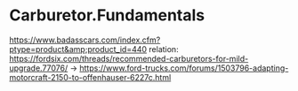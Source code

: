 # Carburetor.Fundamentals
https://www.badasscars.com/index.cfm?ptype=product&amp;product_id=440 relation: https://fordsix.com/threads/recommended-carburetors-for-mild-upgrade.77076/ -> https://www.ford-trucks.com/forums/1503796-adapting-motorcraft-2150-to-offenhauser-6227c.html
